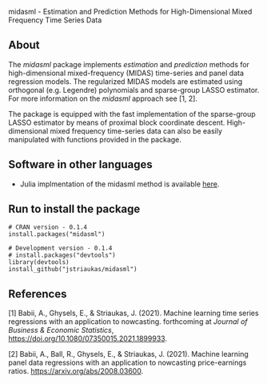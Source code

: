 midasml - Estimation and Prediction Methods for High-Dimensional Mixed Frequency Time Series Data

## About

The *midasml* package implements *estimation* and *prediction* methods for high-dimensional mixed-frequency (MIDAS) time-series and panel data regression models. The regularized MIDAS models are estimated using orthogonal (e.g. Legendre) polynomials and sparse-group LASSO estimator. For more information on the *midasml* approach see [1, 2]. 

The package is equipped with the fast implementation of the sparse-group LASSO estimator by means of proximal block coordinate descent. High-dimensional mixed frequency time-series data can also be easily manipulated with functions provided in the package.

## Software in other languages

- Julia implmentation of the midasml method is available [here](https://github.com/ababii/Pythia.jl).

## Run to install the package

```{r }
# CRAN version - 0.1.4
install.packages("midasml") 

# Development version - 0.1.4
# install.packages("devtools")
library(devtools)
install_github("jstriaukas/midasml")
```

## References

[1] Babii, A., Ghysels, E., & Striaukas, J. (2021). Machine learning time series regressions with an application to nowcasting. forthcoming at *Journal of Business & Economic Statistics*, https://doi.org/10.1080/07350015.2021.1899933. 

[2] Babii, A., Ball, R., Ghysels, E., & Striaukas, J. (2021). Machine learning panel data regressions with an
application to nowcasting price-earnings ratios. <https://arxiv.org/abs/2008.03600>.